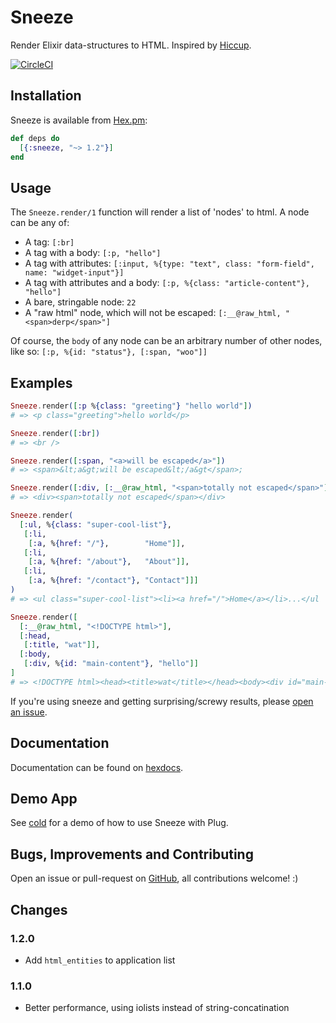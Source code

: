 # Sneeze

Render Elixir data-structures to HTML. Inspired by [Hiccup](https://github.com/weavejester/hiccup).

[![CircleCI](https://circleci.com/gh/ShaneKilkelly/sneeze.svg?style=shield)](https://circleci.com/gh/ShaneKilkelly/sneeze)


## Installation

Sneeze is available from [Hex.pm](https://hex.pm/packages/sneeze):

```elixir
def deps do
  [{:sneeze, "~> 1.2"}]
end
```


## Usage

The `Sneeze.render/1` function will render a list of 'nodes' to html. A node can be any of:

- A tag: `[:br]`
- A tag with a body: `[:p, "hello"]`
- A tag with attributes: `[:input, %{type: "text", class: "form-field", name: "widget-input"}]`
- A tag with attributes and a body: `[:p, %{class: "article-content"}, "hello"]`
- A bare, stringable node: `22`
- A "raw html" node, which will not be escaped: `[:__@raw_html, "<span>derp</span>"]`

Of course, the `body` of any node can be an arbitrary number of other nodes, like so:
`[:p, %{id: "status"}, [:span, "woo"]]`


## Examples

```elixir
Sneeze.render([:p %{class: "greeting"} "hello world"])
# => <p class="greeting">hello world</p>

Sneeze.render([:br])
# => <br />

Sneeze.render([:span, "<a>will be escaped</a>"])
# => <span>&lt;a&gt;will be escaped&lt;/a&gt</span>;

Sneeze.render([:div, [:__@raw_html, "<span>totally not escaped</span>"]])
# => <div><span>totally not escaped</span></div>

Sneeze.render(
  [:ul, %{class: "super-cool-list"},
   [:li,
    [:a, %{href: "/"},        "Home"]],
   [:li,
    [:a, %{href: "/about"},   "About"]],
   [:li,
    [:a, %{href: "/contact"}, "Contact"]]]
)
# => <ul class="super-cool-list"><li><a href="/">Home</a></li>...</ul

Sneeze.render([
  [:__@raw_html, "<!DOCTYPE html>"],
  [:head,
   [:title, "wat"]],
  [:body,
   [:div, %{id: "main-content"}, "hello"]]
]
# => <!DOCTYPE html><head><title>wat</title></head><body><div id="main-content">hello</div></body>
```

If you're using sneeze and getting surprising/screwy results, please [open an issue](https://github.com/ShaneKilkelly/sneeze/issues).


## Documentation

Documentation can be found on [hexdocs](https://hexdocs.pm/sneeze/).


## Demo App

See [cold](https://github.com/ShaneKilkelly/cold-sneeze) for a demo of how to use Sneeze with Plug.


## Bugs, Improvements and Contributing

Open an issue or pull-request on [GitHub](https://github.com/ShaneKilkelly/sneeze), all contributions welcome! :)


## Changes

### 1.2.0

- Add `html_entities` to application list


### 1.1.0

- Better performance, using iolists instead of string-concatination
